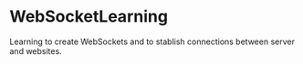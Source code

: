 # WebSocketLearning
Learning to create WebSockets and to stablish connections between server and websites.
